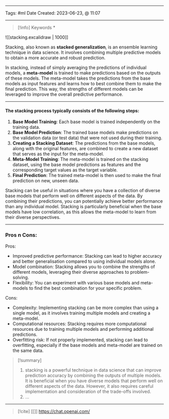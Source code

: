 ------------------------- 
Tags: #ml 
Date Created:  2023-06-23, @ 11:07

---
>[!info] Keywords
>*  

![[stacking.excalidraw | 1000]]

Stacking, also known as **stacked generalization**, is an ensemble learning technique in data science. It involves combining multiple predictive models to obtain a more accurate and robust prediction.

In stacking, instead of simply averaging the predictions of individual models, a **meta-model** is trained to make predictions based on the outputs of these models. The meta-model takes the predictions from the base models as input features and learns how to best combine them to make the final prediction. This way, the strengths of different models can be leveraged to improve the overall predictive performance.

----
#### The stacking process typically consists of the following steps:

1. **Base Model Training**: Each base model is trained independently on the training data.
2. **Base Model Prediction**: The trained base models make predictions on the validation data (or test data) that were not used during their training.
3. **Creating a Stacking Dataset**: The predictions from the base models, along with the original features, are combined to create a new dataset that serves as the input for the meta-model.
4. **Meta-Model Training**: The meta-model is trained on the stacking dataset, using the base model predictions as features and the corresponding target values as the target variable.
5. **Final Prediction**: The trained meta-model is then used to make the final prediction on new, unseen data.

Stacking can be useful in situations where you have a collection of diverse base models that perform well on different aspects of the data. By combining their predictions, you can potentially achieve better performance than any individual model. Stacking is particularly beneficial when the base models have low correlation, as this allows the meta-model to learn from their diverse perspectives.

---
### Pros n Cons: 

Pros:

- Improved predictive performance: Stacking can lead to higher accuracy and better generalisation compared to using individual models alone.
- Model combination: Stacking allows you to combine the strengths of different models, leveraging their diverse approaches to problem-solving.
- Flexibility: You can experiment with various base models and meta-models to find the best combination for your specific problem.

Cons:

- Complexity: Implementing stacking can be more complex than using a single model, as it involves training multiple models and creating a meta-model.
- Computational resources: Stacking requires more computational resources due to training multiple models and performing additional predictions.
- Overfitting risk: If not properly implemented, stacking can lead to overfitting, especially if the base models and meta-model are trained on the same data.



>[!summary] 
>1. stacking is a powerful technique in data science that can improve prediction accuracy by combining the outputs of multiple models. It is beneficial when you have diverse models that perform well on different aspects of the data. However, it also requires careful implementation and consideration of the trade-offs involved.
>2. ...

----
>[!cite]
> [[]]
> https://chat.openai.com/
> []()
